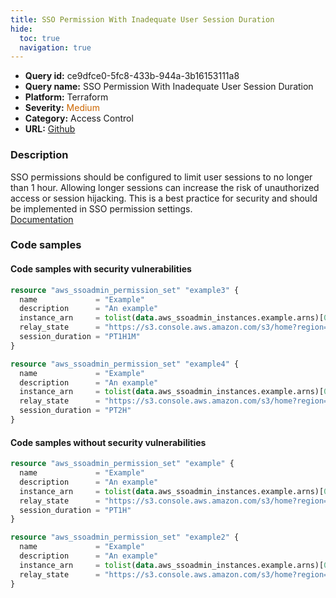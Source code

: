 ```yaml
---
title: SSO Permission With Inadequate User Session Duration
hide:
  toc: true
  navigation: true
---
```


<style>
  .highlight .hll {
    background-color: #ff171742;
  }
  .md-content {
    max-width: 1100px;
    margin: 0 auto;
  }
</style>

-   **Query id:** ce9dfce0-5fc8-433b-944a-3b16153111a8
-   **Query name:** SSO Permission With Inadequate User Session Duration
-   **Platform:** Terraform
-   **Severity:** <span style="color:#C60">Medium</span>
-   **Category:** Access Control
-   **URL:** [Github](https://github.com/Checkmarx/kics/tree/master/assets/queries/terraform/aws/sso_permission_with_inadequate_user_session_duration)

### Description
SSO permissions should be configured to limit user sessions to no longer than 1 hour. Allowing longer sessions can increase the risk of unauthorized access or session hijacking. This is a best practice for security and should be implemented in SSO permission settings.<br>
[Documentation](https://registry.terraform.io/providers/hashicorp/aws/latest/docs/resources/ssoadmin_permission_set)

### Code samples
#### Code samples with security vulnerabilities
```tf title="Positive test num. 1 - tf file" hl_lines="6 14"
resource "aws_ssoadmin_permission_set" "example3" {
  name             = "Example"
  description      = "An example"
  instance_arn     = tolist(data.aws_ssoadmin_instances.example.arns)[0]
  relay_state      = "https://s3.console.aws.amazon.com/s3/home?region=us-east-1#"
  session_duration = "PT1H1M"
}

resource "aws_ssoadmin_permission_set" "example4" {
  name             = "Example"
  description      = "An example"
  instance_arn     = tolist(data.aws_ssoadmin_instances.example.arns)[0]
  relay_state      = "https://s3.console.aws.amazon.com/s3/home?region=us-east-1#"
  session_duration = "PT2H"
}

```


#### Code samples without security vulnerabilities
```tf title="Negative test num. 1 - tf file"
resource "aws_ssoadmin_permission_set" "example" {
  name             = "Example"
  description      = "An example"
  instance_arn     = tolist(data.aws_ssoadmin_instances.example.arns)[0]
  relay_state      = "https://s3.console.aws.amazon.com/s3/home?region=us-east-1#"
  session_duration = "PT1H"
}

resource "aws_ssoadmin_permission_set" "example2" {
  name             = "Example"
  description      = "An example"
  instance_arn     = tolist(data.aws_ssoadmin_instances.example.arns)[0]
  relay_state      = "https://s3.console.aws.amazon.com/s3/home?region=us-east-1#"
}


```
